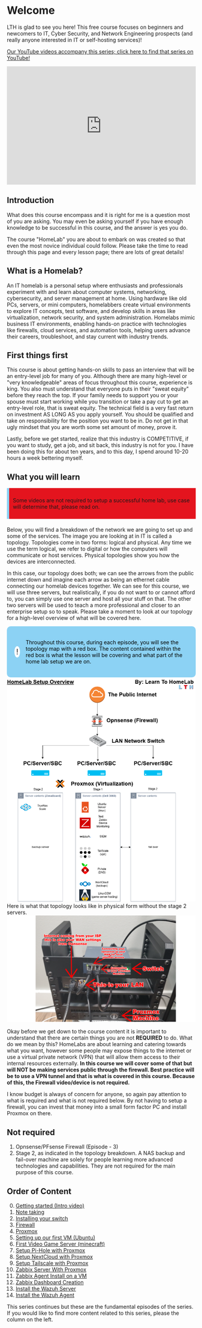 # Welcome
LTH is glad to see you here! This free course focuses on beginners and newcomers to IT, Cyber Security, and Network Engineering prospects (and really anyone interested in IT or self-hosting services)!

[Our YouTube videos accompany this series; click here to find that series on YouTube!](https://youtube.com/playlist?list=PLAvgoEDVC5qFPNbsRBT-naqnsZwxIcqQ6&si=Pn6K2clYE_zLVs5C)
<div style="display: flex; justify-content: center; align-items: center; height: 100%;">
    <iframe width="560" height="315" src="https://www.youtube.com/embed/K9gXMoPrPA0?si=i-yFKPqx8_fom9Xv" frameborder="0" allow="accelerometer; autoplay; clipboard-write; encrypted-media; gyroscope; picture-in-picture" allowfullscreen></iframe>
</div>

## Introduction
What does this course encompass and it is right for me is a question most of you are asking. You may even be asking yourself if you have enough knowledge to be successful in this course, and the answer is yes you do. 

The course "HomeLab" you are about to embark on was created so that even the most novice individual could follow. Please take the time to read through this page and every lesson page; there are lots of great details!

## What is a Homelab? 
An IT homelab is a personal setup where enthusiasts and professionals experiment with and learn about computer systems, networking, cybersecurity, and server management at home. Using hardware like old PCs, servers, or mini computers, homelabbers create virtual environments to explore IT concepts, test software, and develop skills in areas like virtualization, network security, and system administration. Homelabs mimic business IT environments, enabling hands-on practice with technologies like firewalls, cloud services, and automation tools, helping users advance their careers, troubleshoot, and stay current with industry trends.

## First things first
This course is about getting hands-on skills to pass an interview that will be an entry-level job for many of you. Although there are many high-level or "very knowledgeable" areas of focus throughout this course, experience is king. You also must understand that everyone puts in their "sweat equity" before they reach the top. If your family needs to support you or your spouse must start working while you transition or take a pay cut to get an entry-level role, that is sweat equity. The technical field is a very fast return on investment AS LONG AS you apply yourself. You should be qualified and take on responsibility for the position you want to be in. Do not get in that ugly mindset that you are worth some set amount of money, prove it. 

Lastly, before we get started, realize that this industry is COMPETITIVE, if you want to study, get a job, and sit back, this industry is not for you. I have been doing this for about ten years, and to this day, I spend around 10-20 hours a week bettering myself. 

## What you will learn

<!DOCTYPE html>
<html lang="en">
<head>
<meta charset="UTF-8">
<meta name="viewport" content="width=device-width, initial-scale=1.0">
<title>Warning Box Example</title>
<style>
.warning-box {
    background-color: #E4141E; /* Light red background color */
    border-left: 6px solid #8CD2F4; /* Red border on the left side */
    padding: 10px; /* Padding inside the box */
    margin-bottom: 20px; /* Margin at the bottom to separate from other content */
    /* You can add more styles as needed */
}
</style>
</head>
<body>

<div class="warning-box">
    <p>Some videos are not required to setup a successful home lab, use case will determine that, please read on.</p>
</div>

</body>
</html>

Below, you will find a breakdown of the network we are going to set up and some of the services. The image you are looking at in IT is called a topology. Topologies come in two forms: logical and physical. Any time we use the term logical, we refer to digital or how the computers will communicate or host services. Physical topologies show you how the devices are interconnected. 

In this case, our topology does both; we can see the arrows from the public internet down and imagine each arrow as being an ethernet cable connecting our homelab devices together. We can see for this course, we will use three servers, but realistically, if you do not want to or cannot afford to, you can simply use one server and host all your stuff on that. The other two servers will be used to teach a more professional and closer to an enterprise setup so to speak. Please take a moment to look at our topology for a high-level overview of what will be covered here. 

<!DOCTYPE html>
<html lang="en">
<head>
<meta charset="UTF-8">
<meta name="viewport" content="width=device-width, initial-scale=1.0">
<title>Informative Section</title>
<style>
.informative-section {
    background-color: #8CD2F4; /* light blue background color */
    color: black; /* Text color to contrast with dark background */
    padding: 20px; /* Padding inside the box */
    border-radius: 10px; /* Rounded corners */
    display: flex;
    align-items: center;
}
.circle-emoji {
    width: 50px;
    height: 30px;
    border-radius: 50%;
    background-color: white;
    display: flex;
    justify-content: center;
    align-items: center;
    margin-right: 15px;
    font-size: 20px;
    color: #231F20; /* Dark gray color for the exclamation mark */
}
</style>
</head>
<body>

<div class="informative-section">
    <div class="circle-emoji">!</div>
    <p>Throughout this course, during each episode, you will see the topology map with a red box. The content contained within the red box is what the lesson will be covering and what part of the home lab setup we are on.</p>
</div>

</body>
</html>
<a href="/images/start guide/course flow.png" class="image-expand">
    <img src="/images/start guide/course flow.png" alt="Description of your image">
</a>
Here is what that topology looks like in physical form without the stage 2 servers.
<a href="/images/EP2_switch/switch.png" class="image-expand">
    <img src="/images/EP2_switch/switch.png" alt="Description of your image">
</a>

Okay before we get down to the course content it is important to understand that there are certain things you are not **REQUIRED** to do. What do we mean by this? HomeLabs are about learning and catering towards what you want, however some people may expose things to the internet or use a virtual private network (VPN) that will allow them access to their internal resources externally. **In this course we will cover some of that but will NOT be making services public through the firewall. Best practice will be to use a VPN tunnel and that is what is covered in this course. Because of this, the Firewall video/device is not required.**

I know budget is always of concern for anyone, so again pay attention to what is required and what is not required below. By not having to setup a firewall, you can invest that money into a small form factor PC and install Proxmox on there. 

## Not required
1. Opnsense/PFsense Firewall (Episode - 3)
2. Stage 2, as indicated in the topology breakdown. A NAS backup and fail-over machine are solely for people learning more advanced technologies and capabilities. They are not required for the main purpose of this course.

## Order of Content
0. [Getting started (Intro video)](https://www.youtube.com/watch?v=K9gXMoPrPA0&list=PLAvgoEDVC5qFPNbsRBT-naqnsZwxIcqQ6&index=1) 
1. [Note taking](/homelabseries/EP1_notekeeping/)
2. [Installing your switch](/homelabseries/EP2_switch/)
3. [Firewall](/homelabseries/EP3_firewall/)
4. [Proxmox](/homelabseries/EP4_proxmox/)
5. [Setting up our first VM (Ubuntu)](/homelabseries/EP5_firstvmubuntu/)
6. [First Video Game Server (minecraft)](/homelabseries/EP6_firstvideogameserver)
7. [Setup Pi-Hole with Proxmox](/homelabseries/EP7_setuppihole)
8. [Setup NextCloud with Proxmox](/homelabseries/EP8_nextcloud)
9. [Setup Tailscale with Proxmox](/homelabseries/EP9_tailscale)
10. [Zabbix Server With Proxmox](/homelabseries/EP10_zabbixserver)
11. [Zabbix Agent Install on a VM](/homelabseries/EP11_zabbixagent)
12. [Zabbix Dashboard Creation](/homelabseries/EP12_zabbixdashboards)
13. [Install the Wazuh Server](/homelabseries/EP15_wazuhserver)
14. [Install the Wazuh Agent](/homelabseries/EP16_wazuhagent)

This series continues but these are the fundamental episodes of the series. If you would like to find more content related to this series, please the column on the left. 